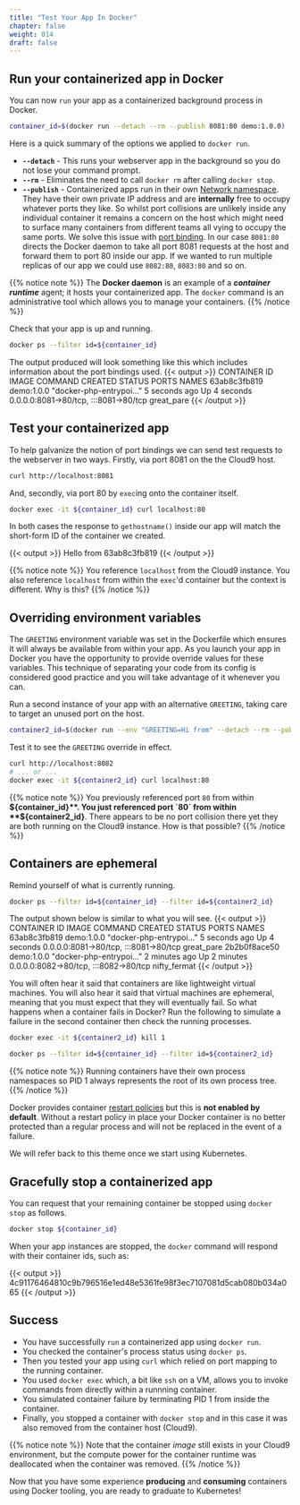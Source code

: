 ```yaml
---
title: "Test Your App In Docker"
chapter: false
weight: 014
draft: false
---
```


## Run your containerized app in Docker

You can now `run` your app as a containerized background process in Docker.
```bash
container_id=$(docker run --detach --rm --publish 8081:80 demo:1.0.0)
```

Here is a quick summary of the options we applied to `docker run`.
- **`--detach`** - This runs your webserver app in the background so you do not lose your command prompt.
- **`--rm`** - Eliminates the need to call `docker rm` after calling `docker stop`.
- **`--publish`** - Containerized apps run in their own [Network namespace](https://en.wikipedia.org/wiki/Linux_namespaces#Network_(net)).
They have their own private IP address and are **internally** free to occupy whatever ports they like.
So whilst port collisions are unlikely inside any individual container it remains a concern on the host which might need to surface many containers from different teams all vying to occupy the same ports.
We solve this issue with [port binding](https://12factor.net/port-binding).
In our case `8081:80` directs the Docker daemon to take all port 8081 requests at the host and forward them to port 80 inside our app. If we wanted to run multiple replicas of our app we could use `8082:80`, `8083:80` and so on.

{{% notice note %}}
The **Docker daemon** is an example of a ***container runtime*** agent; it hosts your containerized app. The `docker` command is an administrative tool which allows you to manage your containers.
{{% /notice %}}

Check that your app is up and running.
```bash
docker ps --filter id=${container_id}
```

The output produced will look something like this which includes information about the port bindings used.
{{< output >}}
CONTAINER ID   IMAGE        COMMAND                  CREATED         STATUS         PORTS                                   NAMES
63ab8c3fb819   demo:1.0.0   "docker-php-entrypoi…"   5 seconds ago   Up 4 seconds   0.0.0.0:8081->80/tcp, :::8081->80/tcp   great_pare
{{< /output >}}

## Test your containerized app

To help galvanize the notion of port bindings we can send test requests to the webserver in two ways.
Firstly, via port 8081 on the the Cloud9 host.
```bash
curl http://localhost:8081
```

And, secondly, via port 80 by `exec`ing onto the container itself.
```bash
docker exec -it ${container_id} curl localhost:80
```

In both cases the response to `gethostname()` inside our app will match the short-form ID of the container we created.

{{< output >}}
Hello from 63ab8c3fb819
{{< /output >}}

{{% notice note %}}
You reference `localhost` from the Cloud9 instance.
You also reference `localhost` from within the `exec`'d container but the context is different.
Why is this?
{{% /notice %}}

## Overriding environment variables

The `GREETING` environment variable was set in the Dockerfile which ensures it will always be available from within your app.
As you launch your app in Docker you have the opportunity to provide override values for these variables.
This technique of separating your code from its config is considered good practice and you will take advantage of it whenever you can.

Run a second instance of your app with an alternative `GREETING`, taking care to target an unused port on the host.
```bash
container2_id=$(docker run --env "GREETING=Hi from" --detach --rm --publish 8082:80 demo:1.0.0)
```

Test it to see the `GREETING` override in effect.
```bash
curl http://localhost:8082
# ... or ...
docker exec -it ${container2_id} curl localhost:80
```

{{% notice note %}}
You previously referenced port `80` from within **${container_id}**.
You just referenced port `80` from within **${container2_id}**.
There appears to be no port collision there yet they are both running on the Cloud9 instance.
How is that possible?
{{% /notice %}}

## Containers are ephemeral

Remind yourself of what is currently running.
```bash
docker ps --filter id=${container_id} --filter id=${container2_id}
```

The output shown below is similar to what you will see.
{{< output >}}
CONTAINER ID   IMAGE        COMMAND                  CREATED         STATUS         PORTS                                   NAMES
63ab8c3fb819   demo:1.0.0   "docker-php-entrypoi…"   5 seconds ago   Up 4 seconds   0.0.0.0:8081->80/tcp, :::8081->80/tcp   great_pare
2b2b0f8ace50   demo:1.0.0   "docker-php-entrypoi…"   2 minutes ago   Up 2 minutes   0.0.0.0:8082->80/tcp, :::8082->80/tcp   nifty_fermat
{{< /output >}}

You will often hear it said that containers are like lightweight virtual machines.
You will also hear it said that virtual machines are ephemeral, meaning that you must expect that they will eventually fail.
So what happens when a container fails in Docker?
Run the following to simulate a failure in the second container then check the running processes.
```bash
docker exec -it ${container2_id} kill 1
```
```bash
docker ps --filter id=${container_id} --filter id=${container2_id}
```

{{% notice note %}}
Running containers have their own process namespaces so PID 1 always represents the root of its own process tree.
{{% /notice %}}

Docker provides container [restart policies](https://docs.docker.com/config/containers/start-containers-automatically/#use-a-restart-policy) but this is **not enabled by default**.
Without a restart policy in place your Docker container is no better protected than a regular process and will not be replaced in the event of a failure.

We will refer back to this theme once we start using Kubernetes.

## Gracefully stop a containerized app

You can request that your remaining container be stopped using `docker stop` as follows.
```bash
docker stop ${container_id}
```

When your app instances are stopped, the `docker` command will respond with their container ids, such as:

{{< output >}}
4c91176464810c9b796516e1ed48e5361fe98f3ec7107081d5cab080b034a065
{{< /output >}}

## Success

- You have successfully `run` a containerized app using `docker run`.
- You checked the container's process status using `docker ps`.
- Then you tested your app using `curl` which relied on port mapping to the running container.
- You used `docker exec` which, a bit like `ssh` on a VM, allows you to invoke commands from directly within a runnning container.
- You simulated container failure by terminating PID 1 from inside the container.
- Finally, you stopped a container with `docker stop` and in this case it was also removed from the container host (Cloud9).

{{% notice note %}}
Note that the container *image* still exists in your Cloud9 environment, but the compute power for the container runtime was deallocated when the container was removed.
{{% /notice %}}

Now that you have some experience **producing** and **consuming** containers using Docker tooling, you are ready to graduate to Kubernetes! 
